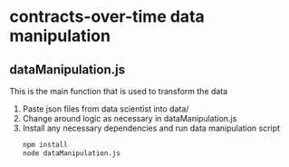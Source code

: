 # contracts-over-time data manipulation

## dataManipulation.js
This is the main function that is used to transform the data

1. Paste json files from data scientist into data/
2. Change around logic as necessary in dataManipulation.js
3. Install any necessary dependencies and run data manipulation script
    ```bash
    npm install
    node dataManipulation.js
    ```
